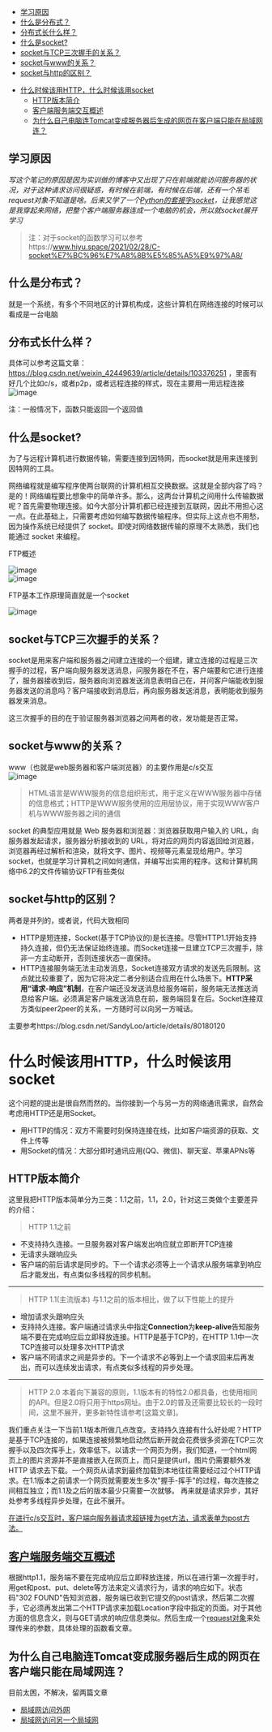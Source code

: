   * [学习原因](#----)
  * [什么是分布式？](#-------)
  * [分布式长什么样？](#--------)
  * [什么是socket?](#---socket-)
  * [socket与TCP三次握手的关系？](#socket-tcp--------)
  * [socket与www的关系？](#socket-www----)
  * [socket与http的区别？](#socket-http----)
- [什么时候该用HTTP，什么时候该用socket](#------http-------socket)
  * [HTTP版本简介](#http----)
  * [客户端服务端交互概述](https://developer.mozilla.org/zh-CN/docs/learn/Server-side/First_steps/Client-Server_overview)
  * [为什么自己电脑连Tomcat变成服务器后生成的网页在客户端只能在局域网连？](#--------tomcat-----------------------)

## 学习原因
*写这个笔记的原因是因为实训做的博客中又出现了只在前端就能访问服务器的状况，对于这种请求访问很疑惑，有时候在前端，有时候在后端，还有一个吊毛request对象不知道是啥。后来又学了一个[Python的套接字socket](https://cloud.tencent.com/developer/article/1078620)，让我感觉这是我穿起来网络，把整个客户端服务器连成一个电脑的机会，所以就socket展开学习*  

> 注：对于socket的函数学习可以参考https://www.hiyu.space/2021/02/28/C-socket%E7%BC%96%E7%A8%8B%E5%85%A5%E9%97%A8/

## 什么是分布式？

就是一个系统，有多个不同地区的计算机构成，这些计算机在网络连接的时候可以看成是一台电脑

## 分布式长什么样？

具体可以参考这篇文章：https://blog.csdn.net/weixin_42449639/article/details/103376251 ，里面有好几个比如c/s，或者p2p，或者远程连接的样式，现在主要用一用远程连接  
![image](https://user-images.githubusercontent.com/74129445/148672218-c1662349-a649-4c15-8e1b-89e8dcfd2217.png)  

注：一般情况下，函数只能返回一个返回值

## 什么是socket?
为了与远程计算机进行数据传输，需要连接到因特网，而socket就是用来连接到因特网的工具。  


网络编程就是编写程序使两台联网的计算机相互交换数据。这就是全部内容了吗？是的！网络编程要比想象中的简单许多。那么，这两台计算机之间用什么传输数据呢？首先需要物理连接。如今大部分计算机都已经连接到互联网，因此不用担心这一点。在此基础上，只需要考虑如何编写数据传输程序。但实际上这点也不用愁，因为操作系统已经提供了 socket。即使对网络数据传输的原理不太熟悉，我们也能通过 socket 来编程。  

 

FTP概述

![image](https://user-images.githubusercontent.com/74129445/148685033-33f3bbbc-5446-49e2-b019-d5df84852cb8.png)  
![image](https://user-images.githubusercontent.com/74129445/148685049-46eac3c4-e5fd-4abf-9810-cfe9f2f668a6.png)  

FTP基本工作原理简直就是一个socket  

![image](https://user-images.githubusercontent.com/74129445/148685116-5db456cc-cafd-4372-86ba-b82d7be015a2.png)  




## socket与TCP三次握手的关系？

socket是用来客户端和服务器之间建立连接的一个组建，建立连接的过程是三次握手的过程，客户端向服务器发送消息，问服务器在不在，客户端要和它进行连接了，服务器接收到后，服务器向浏览器发送消息表明自己在，并问客户端能收到服务器发送的消息吗？客户端接收到消息后，再向服务器发送消息，表明能收到服务器发来消息。  

这三次握手的目的在于验证服务器浏览器之间两者的收，发功能是否正常。

## socket与www的关系？  

www（也就是web服务器和客户端浏览器）的主要作用是c/s交互  
![image](https://user-images.githubusercontent.com/74129445/148787667-305f5eda-77bf-4ee2-98d7-4735d49365d8.png)  

> HTML语言是WWW服务的信息组织形式，用于定义在WWW服务器中存储的信息格式；HTTP是WWW服务使用的应用层协议，用于实现WWW客户机与WWW服务器之间的通信 



socket 的典型应用就是 Web 服务器和浏览器：浏览器获取用户输入的 URL，向服务器发起请求，服务器分析接收到的 URL，将对应的网页内容返回给浏览器，浏览器再经过解析和渲染，就将文字、图片、视频等元素呈现给用户。学习 socket，也就是学习计算机之间如何通信，并编写出实用的程序。这和计算机网络中6.2的文件传输协议FTP有些类似   



## socket与http的区别？

两者是并列的，或者说，代码大致相同
 * HTTP是短连接，Socket(基于TCP协议的)是长连接。尽管HTTP1.1开始支持持久连接，但仍无法保证始终连接。而Socket连接一旦建立TCP三次握手，除非一方主动断开，否则连接状态一直保持。
 * HTTP连接服务端无法主动发消息，Socket连接双方请求的发送先后限制。这点就比较重要了，因为它将决定二者分别适合应用在什么场景下。**HTTP采用“请求-响应”机制**，在客户端还没发送消息给服务端前，服务端无法推送消息给客户端。必须满足客户端发送消息在前，服务端回复在后。Socket连接双方类似peer2peer的关系，一方随时可以向另一方喊话。

主要参考https://blog.csdn.net/SandyLoo/article/details/80180120    

# 什么时候该用HTTP，什么时候该用socket
 
这个问题的提出是很自然而然的。当你接到一个与另一方的网络通讯需求，自然会考虑用HTTP还是用Socket。
- 用HTTP的情况：双方不需要时刻保持连接在线，比如客户端资源的获取、文件上传等
- 用Socket的情况：大部分即时通讯应用(QQ、微信)、聊天室、苹果APNs等


## HTTP版本简介
这里我把HTTP版本简单分为三类：1.1之前，1.1，2.0，针对这三类做个主要差异的介绍：
> HTTP 1.1之前
- 不支持持久连接。一旦服务器对客户端发出响应就立即断开TCP连接
- 无请求头跟响应头
- 客户端的前后请求是同步的。下一个请求必须等上一个请求从服务端拿到响应后才能发出，有点类似多线程的同步机制。
---------
>  HTTP 1.1(主流版本)
与1.1之前的版本相比，做了以下性能上的提升
- 增加请求头跟响应头
- 支持持久连接。客户端通过请求头中指定**Connection**为**keep-alive**告知服务端不要在完成响应后立即释放连接。HTTP是基于TCP的，在HTTP 1.1中一次TCP连接可以处理多次HTTP请求
- 客户端不同请求之间是异步的。下一个请求不必等到上一个请求回来后再发出，而可以连续发出请求，有点类似多线程的异步处理。
---------
> HTTP 2.0
本着向下兼容的原则，1.1版本有的特性2.0都具备，也使用相同的API。但是2.0将只用于https网址。由于2.0的普及还需要比较长的一段时间，这里不展开，更多新特性请参考[这篇文章]。
 
我们重点关注一下当前1.1版本所做几点改变。支持持久连接有什么好处呢？HTTP是基于TCP连接的，如果连接被频繁地启动然后断开就会花费很多资源在TCP三次握手以及四次挥手上，效率低下。以请求一个网页为例，我们知道，一个html网页上的图片资源并不是直接嵌入在网页上，而只是提供url，图片仍需要额外发HTTP 请求去下载。一个网页从请求到最终加载到本地往往需要经过过个HTTP请求。在1.1版本之前请求一个网页就需要发生多次"握手-挥手"的过程，每次连接之间相互独立；而1.1及之后的版本最少只需要一次就够。
再来就是请求异步，其好处参考多线程异步处理，在此不展开。

[在进行c/s交互时，客户端向服务器请求超链接为get方法，请求表单为post方法。](https://blog.csdn.net/songlixing/article/details/6945083)

## [客户端服务端交互概述](https://developer.mozilla.org/zh-CN/docs/learn/Server-side/First_steps/Client-Server_overview)  

根据http1.1，服务端不要在完成响应后立即释放连接，所以在进行第一次握手时，用get和post、put、delete等方法来定义请求行为，请求的响应如下。状态码"302 FOUND"告知浏览器，服务端已收到它提交的post请求，然后第二次握手，它必须再发出第二个HTTP请求来加载Location字段中指定的页面。对于其他方面的信息含义，则与GET请求的响应信息类似。然后生成一个[request对象](https://blog.csdn.net/qq_42705210/article/details/92654789)来处理传来的参数，具体处理的函数看文章。  

## 为什么自己电脑连Tomcat变成服务器后生成的网页在客户端只能在局域网连？  

目前太困，不解决，留两篇文章  

- [局域网访问外网](https://network.51cto.com/art/202012/635141.htm)
- [局域网访问另一个局域网](http://www.icodeguru.com/13/232.html)




